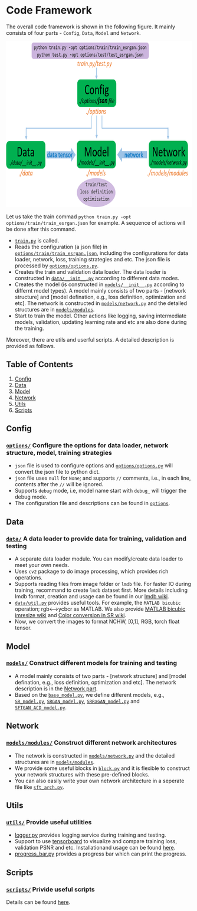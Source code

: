 # Code Framework

The overall code framework is shown in the following figure. It mainly consists of four parts - `Config`, `Data`, `Model` and `Network`.

<p align="center">
   <img src="https://github.com/xinntao/public_figures/blob/master/BasicSR/code_framework.png" height="450">
</p>

Let us take the train commad `python train.py -opt options/train/train_esrgan.json` for example. A sequence of actions will be done after this command. 

-   [`train.py`](https://github.com/xinntao/BasicSR/blob/master/codes/train.py) is called. 
-   Reads the configuration (a json file) in [`options/train/train_esrgan.json`](https://github.com/xinntao/BasicSR/blob/master/codes/options/train/train_esrgan.json), including the configurations for data loader, network, loss, training strategies and etc. The json file is processed by [`options/options.py`](https://github.com/xinntao/BasicSR/blob/master/codes/options/options.py).
-   Creates the train and validation data loader. The data loader is constructed in [`data/__init__.py`](https://github.com/xinntao/BasicSR/blob/master/codes/data/__init__.py) according to different data modes.
-   Creates the model (is constructed in [`models/__init__.py`](https://github.com/xinntao/BasicSR/blob/master/codes/models/__init__.py) according to differnt model types). A model mainly consists of two parts - \[network structure] and \[model defination, e.g., loss definition, optimization and etc]. The network is constructed in [`models/network.py`](https://github.com/xinntao/BasicSR/blob/master/codes/models/networks.py) and the detailed structures are in [`models/modules`](https://github.com/xinntao/BasicSR/tree/master/codes/models/modules).
-   Start to train the model. Other actions like logging, saving intermediate models, validation, updating learning rate and etc are also done during the training.  

Moreover, there are utils and userful scripts. A detailed description is provided as follows.

## Table of Contents

1.  [Config](#config)
2.  [Data](#data)
3.  [Model](#model)
4.  [Network](#network)
5.  [Utils](#utils)
6.  [Scripts](#scripts)

## Config

### [`options/`](https://github.com/xinntao/BasicSR/tree/master/codes/options) Configure the options for data loader, network structure, model, training strategies

-   `json` file is used to configure options and [`options/options.py`](https://github.com/xinntao/BasicSR/blob/master/codes/options/options.py) will convert the json file to python dict.
-   `json` file uses `null` for `None`; and supports `//` comments, i.e., in each line, contents after the `//` will be ignored. 
-   Supports `debug` mode, i.e, model name start with `debug_` will trigger the debug mode.
-   The configuration file and descriptions can be found in [`options`](https://github.com/xinntao/BasicSR/tree/master/codes/options).

## Data

### [`data/`](https://github.com/xinntao/BasicSR/tree/master/codes/data) A data loader to provide data for training, validation and testing

-   A separate data loader module. You can modify/create data loader to meet your own needs.
-   Uses `cv2` package to do image processing, which provides rich operations.
-   Supports reading files from image folder or `lmdb` file. For faster IO during training, recommand to create `lmdb` dataset first. More details including lmdb format, creation and usage can be found in our [lmdb wiki](https://github.com/xinntao/BasicSR/wiki/Faster-IO-speed).
-   [`data/util.py`](https://github.com/xinntao/BasicSR/blob/master/codes/data/util.py) provides useful tools. For example, the `MATLAB bicubic` operation; rgb&lt;-->ycbcr as MATLAB. We also provide [MATLAB bicubic imresize wiki](https://github.com/xinntao/BasicSR/wiki/MATLAB-bicubic-imresize) and [Color conversion in SR wiki](https://github.com/xinntao/BasicSR/wiki/Color-conversion-in-SR).
-   Now, we convert the images to format NCHW, \[0,1], RGB, torch float tensor.

## Model

### [`models/`](https://github.com/xinntao/BasicSR/tree/master/codes/models) Construct different models for training and testing

-   A model mainly consists of two parts - \[network structure] and \[model defination, e.g., loss definition, optimization and etc]. The network description is in the [Network part](#network).
-   Based on the [`base_model.py`](https://github.com/xinntao/BasicSR/blob/master/codes/models/base_model.py), we define different models, e.g., [`SR_model.py`](https://github.com/xinntao/BasicSR/blob/master/codes/models/SR_model.py), [`SRGAN_model.py`](https://github.com/xinntao/BasicSR/blob/master/codes/models/SRGAN_model.py), [`SRRaGAN_model.py`](https://github.com/xinntao/BasicSR/blob/master/codes/models/SRRaGAN_model.py) and [`SFTGAN_ACD_model.py`](https://github.com/xinntao/BasicSR/blob/master/codes/models/SFTGAN_ACD_model.py).

## Network

### [`models/modules/`](https://github.com/xinntao/BasicSR/tree/master/codes/models/modules) Construct different network architectures

-   The network is constructed in [`models/network.py`](https://github.com/xinntao/BasicSR/blob/master/codes/models/networks.py) and the detailed structures are in [`models/modules`](https://github.com/xinntao/BasicSR/tree/master/codes/models/modules).
-   We provide some useful blocks in [`block.py`](https://github.com/xinntao/BasicSR/blob/master/codes/models/modules/block.py) and it is flexible to construct your network structures with these pre-defined blocks.
-   You can also easily write your own network architecture in a seperate file like [`sft_arch.py`](https://github.com/xinntao/BasicSR/blob/master/codes/models/modules/sft_arch.py). 

## Utils

### [`utils/`](https://github.com/xinntao/BasicSR/tree/master/codes/utils) Provide useful utilities

-   [logger.py](https://github.com/xinntao/BasicSR/blob/master/codes/utils/logger.py) provides logging service during training and testing.
-   Support to use [tensorboard](https://www.tensorflow.org/programmers_guide/summaries_and_tensorboard) to visualize and compare training loss, validation PSNR and etc. Installationand usage can be found [here](https://github.com/xinntao/BasicSR/tree/master/codes/utils).
-   [progress_bar.py](https://github.com/xinntao/BasicSR/blob/master/codes/utils/progress_bar.py) provides a progress bar which can print the progress. 

## Scripts

### [`scripts/`](https://github.com/xinntao/BasicSR/tree/master/codes/scripts) Privide useful scripts

Details can be found [here](https://github.com/xinntao/BasicSR/tree/master/codes/scripts).
